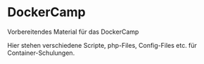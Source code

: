 # DockerCamp
Vorbereitendes Material für das DockerCamp

Hier stehen verschiedene Scripte, php-Files, Config-Files etc. für Container-Schulungen.

